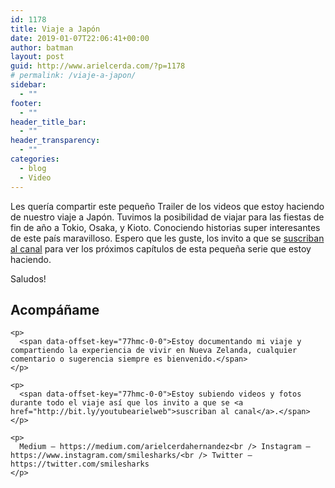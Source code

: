 ```yaml
---
id: 1178
title: Viaje a Japón
date: 2019-01-07T22:06:41+00:00
author: batman
layout: post
guid: http://www.arielcerda.com/?p=1178
# permalink: /viaje-a-japon/
sidebar:
  - ""
footer:
  - ""
header_title_bar:
  - ""
header_transparency:
  - ""
categories:
  - blog
  - Video
---
```

Les quería compartir este pequeño Trailer de los videos que estoy haciendo de nuestro viaje a Japón. Tuvimos la posibilidad de viajar para las fiestas de fin de año a Tokio, Osaka, y Kioto. Conociendo historias super interesantes de este país maravilloso. Espero que les guste, los invito a que se [suscriban al canal](https://www.youtube.com/channel/UCWip2TrjNMXb0kg6LWbsNzw?sub_confirmation=1) para ver los próximos capítulos de esta pequeña serie que estoy haciendo.

Saludos!



<div data-offset-key="96hld-0-0">
</div>

<!--more-->

<div class="" data-block="true" data-editor="d14nd" data-offset-key="77hmc-0-0">
  <div class="_1mf _1mj" data-offset-key="77hmc-0-0">
    <h2>
      Acompáñame
    </h2>

    <p>
      <span data-offset-key="77hmc-0-0">Estoy documentando mi viaje y compartiendo la experiencia de vivir en Nueva Zelanda, cualquier comentario o sugerencia siempre es bienvenido.</span>
    </p>

    <p>
      <span data-offset-key="77hmc-0-0">Estoy subiendo videos y fotos durante todo el viaje así que los invito a que se <a href="http://bit.ly/youtubearielweb">suscriban al canal</a>.</span>
    </p>

    <p>
      Medium — https://medium.com/arielcerdahernandez<br /> Instagram — https://www.instagram.com/smilesharks/<br /> Twitter — https://twitter.com/smilesharks
    </p>
  </div>
</div>
